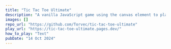 ```yaml
---
title: "Tic Tac Toe Ultimate"
description: "A vanilla JavaScript game using the canvas element to play the ultimate version of tic tac toe."
images: []
repo_url: "https://github.com/Torvec/tic-tac-toe-ultimate"
play_url: "https://tic-tac-toe-ultimate.pages.dev/"
how_to_play: "Text"
pubDate: "14 Oct 2024"
---
```

